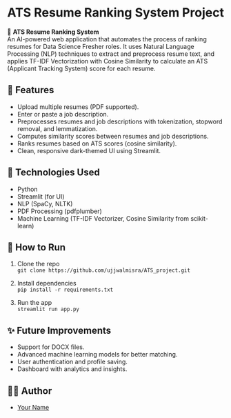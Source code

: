 # ATS Resume Ranking System Project

🚀 **ATS Resume Ranking System**  
An AI-powered web application that automates the process of ranking resumes for Data Science Fresher roles. It uses Natural Language Processing (NLP) techniques to extract and preprocess resume text, and applies TF-IDF Vectorization with Cosine Similarity to calculate an ATS (Applicant Tracking System) score for each resume.

## 📝 Features
- Upload multiple resumes (PDF supported).
- Enter or paste a job description.
- Preprocesses resumes and job descriptions with tokenization, stopword removal, and lemmatization.
- Computes similarity scores between resumes and job descriptions.
- Ranks resumes based on ATS scores (cosine similarity).
- Clean, responsive dark-themed UI using Streamlit.

## 🔧 Technologies Used
- Python
- Streamlit (for UI)
- NLP (SpaCy, NLTK)
- PDF Processing (pdfplumber)
- Machine Learning (TF-IDF Vectorizer, Cosine Similarity from scikit-learn)

## 📂 How to Run
1. Clone the repo  
   `git clone https://github.com/ujjwalmisra/ATS_project.git`

2. Install dependencies  
   `pip install -r requirements.txt`

3. Run the app  
   `streamlit run app.py`

## ✨ Future Improvements
- Support for DOCX files.
- Advanced machine learning models for better matching.
- User authentication and profile saving.
- Dashboard with analytics and insights.

## 👨‍💻 Author
- [Your Name](https://github.com/ujjwalmisra)
